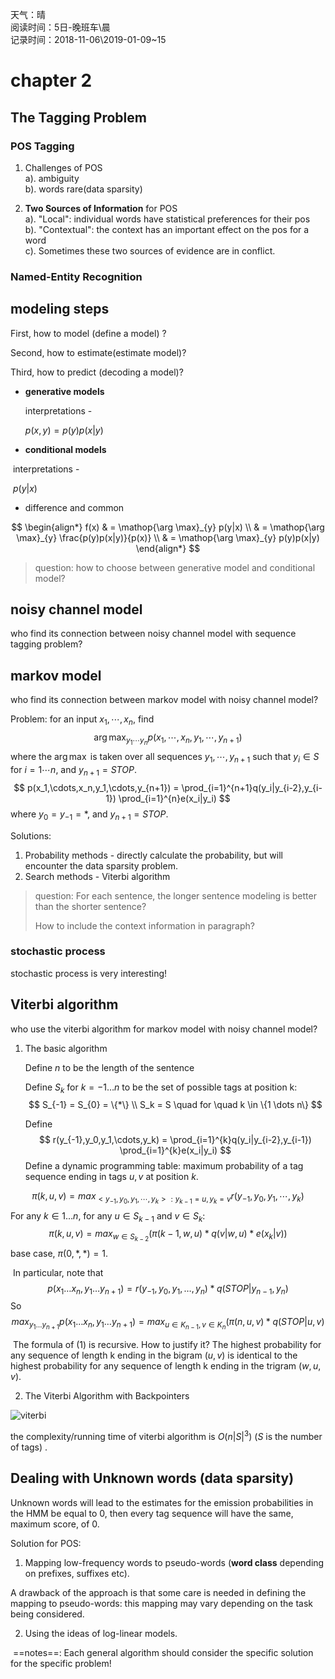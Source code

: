 天气：晴  
阅读时间：5日-晚班车\晨<br>记录时间：2018-11-06\2019-01-09~15


# chapter 2
## The Tagging Problem

### POS Tagging  

1. Challenges of POS  
a). ambiguity  
b). words rare(data sparsity)  

2. **Two Sources of Information** for POS  
a). "Local": individual words have statistical preferences for their pos  
b). "Contextual": the context has an important effect on the pos for a word  
c). Sometimes these two sources of evidence are in conflict.

### Named-Entity Recognition  



## modeling steps

First, how to model (define a model) ?

Second, how to estimate(estimate model)?

Third, how to predict (decoding a model)?

+ **generative models**

  interpretations - 

  $p(x,y)=p(y)p(x|y)$


+ **conditional models**

​	interpretations - 

​	$p(y|x)$

+ difference and common

$$
\begin{align*}
f(x) 
& = \mathop{\arg \max}_{y} p(y|x) \\
& = \mathop{\arg \max}_{y} \frac{p(y)p(x|y)}{p(x)} \\
& = \mathop{\arg \max}_{y} p(y)p(x|y)
\end{align*}
$$



> question: how to choose between generative model and conditional model?

## noisy channel model

who find its connection between noisy channel model with sequence tagging problem?



## markov model

who find its connection between markov model with noisy channel model?



Problem: for an input $x_1,\cdots,x_n$, find
$$
\arg \max_{y_1\cdots y_n} p(x_1,\cdots,x_n,y_1,\cdots,y_{n+1})
$$
where the $\arg \max$ is taken over all sequences $y_1,\cdots,y_{n+1}$ such that $y_i \in S$ for $i=1 \cdots n$, and $y_{n+1} = STOP$. 
$$
p(x_1,\cdots,x_n,y_1,\cdots,y_{n+1}) = \prod_{i=1}^{n+1}q(y_i|y_{i-2},y_{i-1}) \prod_{i=1}^{n}e(x_i|y_i)
$$
where $y_{0} = y_{-1} = *$, and $y_{n+1} = STOP$.



Solutions:

1. Probability methods - directly calculate the probability, but will encounter the data sparsity problem.
2. Search methods - Viterbi algorithm



> question: For each sentence, the longer sentence modeling is better than the shorter sentence?
>
> How to include the context information in paragraph?

### stochastic process

stochastic process is very interesting!



## Viterbi algorithm

who use the viterbi algorithm for markov model with noisy channel model?

1. The basic algorithm

   Define $n$ to be the length of the sentence

   Define $S_k$ for $k=-1 \dots n$ to be the set of possible tags at position k:
   $$
   S_{-1} = S_{0} = \{*\} \\
   S_k = S \quad for \quad k \in \{1 \dots n\}
   $$

   Define 
   $$
   r(y_{-1},y_0,y_1,\cdots,y_k) = \prod_{i=1}^{k}q(y_i|y_{i-2},y_{i-1}) \prod_{i=1}^{k}e(x_i|y_i)
   $$
   Define a dynamic programming table: maximum probability of a tag sequence ending in tags $u,v$ at position $k$.

$$
\pi(k,u,v) = max_{<y_{-1},y_0,y_1,\cdots,y_k>:y_{k-1}=u,y_k=v} r(y_{-1},y_0,y_1,\cdots,y_k)
$$
 ​	For any $k \in {1\dots n}$, for any $u \in S_{k-1}$ and $v \in S_{k}$:
$$
\pi(k,u,v) = max_{w \in S_{k-2}} (\pi(k-1,w,u) * q(v|w,u) * e(x_k|v)) \tag{1}
$$
​	base case, $\pi(0, *,*) = 1$.

​	In particular, note that
$$
   p(x_1 \dots x_n,y_1 \dots y_{n+1}) = r(y_{-1},y_0,y_1,\dots,y_n) * q(STOP|y_{n-1},y_n)
$$
   	So
$$
max_{y_1 \dots y_{n+1}} p(x_1 \dots x_n,y_1 \dots y_{n+1}) = max_{u \in K_{n-1},v \in K_n} (\pi(n,u,v) * q(STOP|u,v)
$$

​	The formula of (1) is recursive. How to justify it? The highest probability for any sequence of length k ending in the bigram $(u,v)$ is identical to the highest probability for any sequence of length k ending in the trigram $(w,u,v)$. 

2. The Viterbi Algorithm with Backpointers

![viterbi](https://github.com/bifeng/daily_book_notes/raw/master/resource/viterbi_backpointers.png)

the complexity/running time of viterbi algorithm is $O(n|S|^3)$ ($S$ is the number of tags) .



## Dealing with Unknown words (data sparsity)

Unknown words will lead to the estimates for the emission probabilities in the HMM be equal to 0, then every tag sequence will have the same, maximum score, of 0.

Solution for POS:

1. Mapping low-frequency words to pseudo-words (**word class** depending on prefixes, suffixes etc).

A drawback of the approach is that some care is needed in defining the mapping to pseudo-words: this mapping may vary depending on the task being considered.

2. Using the ideas of log-linear models.

​	==notes==: Each general algorithm should consider the specific solution for the specific problem!





